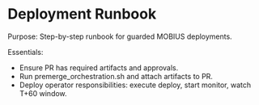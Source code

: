 # Deployment Runbook

Purpose: Step-by-step runbook for guarded MOBIUS deployments.

Essentials:
- Ensure PR has required artifacts and approvals.
- Run premerge_orchestration.sh and attach artifacts to PR.
- Deploy operator responsibilities: execute deploy, start monitor, watch T+60 window.
